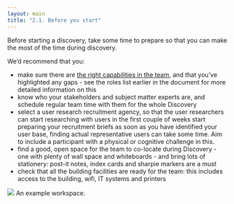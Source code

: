 ```yaml
---
layout: main
title: "2.1. Before you start"
---
```


Before starting a discovery, take some time to prepare so that you can make the most of the time during discovery.

We’d recommend that you:

- make sure there are [the right capabilities in the team](https://www.dto.gov.au/design-guides/guide/team), and that you’ve highlighted any gaps - see the roles list earlier in the document for more detailed information on this
- know who your stakeholders and subject matter experts are, and schedule regular team time with them for the whole Discovery
- select a user research recruitment agency, so that the user researchers can start researching with users in the first couple of weeks start preparing your recruitment briefs as soon as you have identified your user base, finding actual representative users can take some time. Aim to include a participant with a physical or cognitive challenge in this.
- find a good, open space for the team to co-locate during Discovery - one with plenty of wall space and whiteboards - and bring lots of stationery: post-it notes, index cards and sharpie markers are a must
- check that all the building facilities are ready for the team: this includes access to the building, wifi, IT systems and printers

<img src="{{ site.baseurl }}/images/2/workspace.jpg" class="full-width">
<span class="caption">An example workspace.</span>
